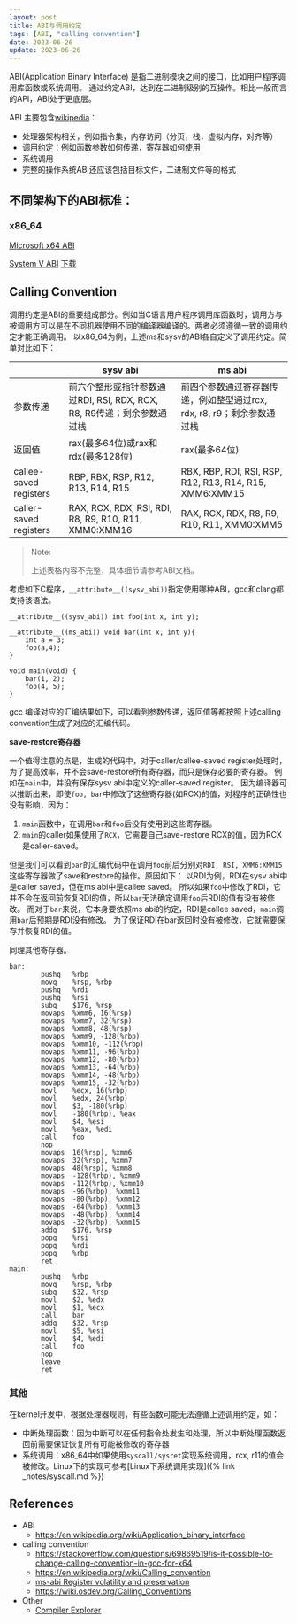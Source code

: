 ```yaml
---
layout: post
title: ABI与调用约定
tags: [ABI, "calling convention"]
date: 2023-06-26
update: 2023-06-26
---
```


ABI(Application Binary Interface) 是指二进制模块之间的接口，比如用户程序调用库函数或系统调用。
通过约定ABI，达到在二进制级别的互操作。相比一般而言的API，ABI处于更底层。

ABI 主要包含[wikipedia](https://en.wikipedia.org/wiki/Application_binary_interface)：
* 处理器架构相关，例如指令集，内存访问（分页，栈，虚拟内存，对齐等）
* 调用约定：例如函数参数如何传递，寄存器如何使用
* 系统调用
* 完整的操作系统ABI还应该包括目标文件，二进制文件等的格式

## 不同架构下的ABI标准：
### x86_64
[Microsoft x64 ABI](https://learn.microsoft.com/en-us/cpp/build/x64-software-conventions)

[System V ABI](https://gitlab.com/x86-psABIs/x86-64-ABI/) [下载](https://gitlab.com/x86-psABIs/x86-64-ABI/-/jobs/artifacts/master/raw/x86-64-ABI/abi.pdf?job=build)

## Calling Convention
调用约定是ABI的重要组成部分。例如当C语言用户程序调用库函数时，调用方与被调用方可以是在不同机器使用不同的编译器编译的。两者必须遵循一致的调用约定才能正确调用。
以x86_64为例，上述ms和sysv的ABI各自定义了调用约定。简单对比如下：

|                        | sysv abi                                                               | ms abi                                                                 |
|------------------------|------------------------------------------------------------------------|------------------------------------------------------------------------|
| 参数传递               | 前六个整形或指针参数通过RDI, RSI, RDX, RCX, R8, R9传递；剩余参数通过栈 | 前四个参数通过寄存器传递，例如整型通过rcx, rdx, r8, r9；剩余参数通过栈 |
| 返回值                 | rax(最多64位)或rax和rdx(最多128位)                                     | rax(最多64位)                                                          |
| callee-saved registers | RBP, RBX, RSP, R12, R13, R14, R15                                      | RBX, RBP, RDI, RSI, RSP, R12, R13, R14, R15, XMM6:XMM15                |
| caller-saved registers | RAX, RCX, RDX, RSI, RDI, R8, R9, R10, R11, XMM0:XMM16                  | RAX, RCX, RDX, R8, R9, R10, R11, XMM0:XMM5                             |

> Note:
>
> 上述表格内容不完整，具体细节请参考ABI文档。

考虑如下C程序，`__attribute__((sysv_abi))`指定使用哪种ABI，gcc和clang都支持该语法。
```
__attribute__((sysv_abi)) int foo(int x, int y);

__attribute__((ms_abi)) void bar(int x, int y){
    int a = 3;
    foo(a,4);
}

void main(void) {
    bar(1, 2);
    foo(4, 5);
}
```
gcc 编译对应的汇编结果如下，可以看到参数传递，返回值等都按照上述calling convention生成了对应的汇编代码。

**save-restore寄存器**

一个值得注意的点是，生成的代码中，对于caller/callee-saved register处理时，为了提高效率，并不会save-restore所有寄存器，而只是保存必要的寄存器。
例如在`main`中，并没有保存sysv abi中定义的caller-saved register。
因为编译器可以推断出来，即使`foo, bar`中修改了这些寄存器(如RCX)的值，对程序的正确性也没有影响，因为：
1. `main`函数中，在调用`bar`和`foo`后没有使用到这些寄存器。
2. `main`的caller如果使用了`RCX`，它需要自己save-restore RCX的值，因为RCX是caller-saved。

但是我们可以看到`bar`的汇编代码中在调用`foo`前后分别对`RDI, RSI, XMM6:XMM15`这些寄存器做了save和restore的操作。原因如下：
以RDI为例，RDI在sysv abi中是caller saved，但在ms abi中是callee saved。
所以如果`foo`中修改了RDI，它并不会在返回前恢复RDI的值，所以`bar`无法确定调用`foo`后RDI的值有没有被修改。
而对于`bar`来说，它本身要依照ms abi的约定，RDI是callee saved，`main`调用`bar`后预期是RDI没有修改。
为了保证RDI在bar返回时没有被修改，它就需要保存并恢复RDI的值。

同理其他寄存器。

```
bar:
        pushq   %rbp
        movq    %rsp, %rbp
        pushq   %rdi
        pushq   %rsi
        subq    $176, %rsp
        movaps  %xmm6, 16(%rsp)
        movaps  %xmm7, 32(%rsp)
        movaps  %xmm8, 48(%rsp)
        movaps  %xmm9, -128(%rbp)
        movaps  %xmm10, -112(%rbp)
        movaps  %xmm11, -96(%rbp)
        movaps  %xmm12, -80(%rbp)
        movaps  %xmm13, -64(%rbp)
        movaps  %xmm14, -48(%rbp)
        movaps  %xmm15, -32(%rbp)
        movl    %ecx, 16(%rbp)
        movl    %edx, 24(%rbp)
        movl    $3, -180(%rbp)
        movl    -180(%rbp), %eax
        movl    $4, %esi
        movl    %eax, %edi
        call    foo
        nop
        movaps  16(%rsp), %xmm6
        movaps  32(%rsp), %xmm7
        movaps  48(%rsp), %xmm8
        movaps  -128(%rbp), %xmm9
        movaps  -112(%rbp), %xmm10
        movaps  -96(%rbp), %xmm11
        movaps  -80(%rbp), %xmm12
        movaps  -64(%rbp), %xmm13
        movaps  -48(%rbp), %xmm14
        movaps  -32(%rbp), %xmm15
        addq    $176, %rsp
        popq    %rsi
        popq    %rdi
        popq    %rbp
        ret
main:
        pushq   %rbp
        movq    %rsp, %rbp
        subq    $32, %rsp
        movl    $2, %edx
        movl    $1, %ecx
        call    bar
        addq    $32, %rsp
        movl    $5, %esi
        movl    $4, %edi
        call    foo
        nop
        leave
        ret
```

### 其他
在kernel开发中，根据处理器规则，有些函数可能无法遵循上述调用约定，如：
* 中断处理函数：因为中断可以在任何指令处发生和处理，所以中断处理函数返回前需要保证恢复所有可能被修改的寄存器
* 系统调用：x86_64中如果使用`syscall/sysret`实现系统调用，rcx, r11的值会被修改。Linux下的实现可参考[Linux下系统调用实现]({% link _notes/syscall.md %})

## References
- ABI
  * <https://en.wikipedia.org/wiki/Application_binary_interface>
- calling convention
  * <https://stackoverflow.com/questions/69869519/is-it-possible-to-change-calling-convention-in-gcc-for-x64>
  * <https://en.wikipedia.org/wiki/Calling_convention>
  * [ms-abi Register volatility and preservation](https://learn.microsoft.com/en-us/cpp/build/x64-software-conventions?view=msvc-170#register-volatility-and-preservation)
  * <https://wiki.osdev.org/Calling_Conventions>
- Other
  * [Compiler Explorer](https://godbolt.org/z/bqsWavEGb)
